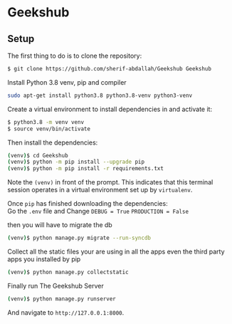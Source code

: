 # Geekshub

## Setup

The first thing to do is to clone the repository:

```sh
$ git clone https://github.com/sherif-abdallah/Geekshub Geekshub
```
Install Python 3.8 venv, pip and compiler

```sh
sudo apt-get install python3.8 python3.8-venv python3-venv
```

Create a virtual environment to install dependencies in and activate it:

```sh
$ python3.8 -m venv venv
$ source venv/bin/activate
```

Then install the dependencies:

```sh
(venv)$ cd Geekshub
(venv)$ python -m pip install --upgrade pip
(venv)$ python -m pip install -r requirements.txt
```
Note the `(venv)` in front of the prompt. This indicates that this terminal
session operates in a virtual environment set up by `virtualenv`.

Once `pip` has finished downloading the dependencies: <br>
Go the `.env` file and Change  `DEBUG = True` `PRODUCTION = False`

then you will have to migrate the db


```sh
(venv)$ python manage.py migrate --run-syncdb
```
Collect all the static files your are using in all the apps even the third party apps you installed by pip
```sh
(venv)$ python manage.py collectstatic
```

Finally run The Geekshub Server
```sh
(venv)$ python manage.py runserver
```
And navigate to `http://127.0.0.1:8000`.

